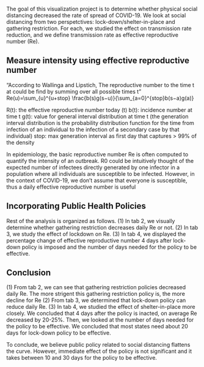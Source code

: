 The goal of this visualization project is to determine whether physical social distancing decreased the rate of spread of COVID-19. We look at social distancing from two perspetctives: lock-down/shelter-in-place and gathering restriction. For each, we studied the effect on transmission rate reduction, and we define transmission rate as effective reproductive number (Re).

## Measure intensity using effective reproductive number 
“According to Wallinga and Lipstich, The reproductive number to the time t at could be find by summing over all possible times t”
Re(u)=\sum_{u}^{u+stop} \frac{b(s)g(s−u)}{\sum_{a=0}^{stop}b(s−a)g(a)}

R(t): the effective reproductive number today (t)
b(t): incidence number at time t
g(t): value for general interval distribution at time t (the generation interval distribution is the probability distribution function for the time from infection of an individual to the infection of a secondary case by that individual)
stop: max generation interval as first day that captures > 99% of the density

In epidemiology, the basic reproductive number Re is often computed to quantify the intensity of an outbreak. R0 could be intuitively thought of the expected number of infectees directly generated by one infector in a population where all individuals are susceptible to be infected. However, in the context of COVID-19, we don’t assume that everyone is susceptible, thus a daily effective reproductive number is useful

## Incorporating Public Health Policies
Rest of the analysis is organized as follows.
(1) In tab 2, we visually determine whether gathering restriction decreases daily Re or not.
(2) In tab 3, we study the effect of lockdown on Re.
(3) In tab 4, we displayed the percentage change of effective reproductive number 4 days after lock-down policy is imposed and the number of days needed for the policy to be effective. 

## Conclusion
(1) From tab 2, we can see that gathering restriction policies decreased daily Re. The more strigent this gathering restriction policy is, the more decline for Re
(2) From tab 3, we determined that lock-down policy can reduce daily Re.
(3) In tab 4, we studied the effect of shelter-in-place more closely. We concluded that 4 days after the policy is inacted, on average Re decreased by 20-25%. Then, we looked at the number of days needed for the policy to be effective. We concluded that most states need about 20 days for lock-down policy to be effective.

To conclude, we believe public policy related to social distancing flattens the curve. However, immediate effect of the policy is not significant and it takes between 10 and 30 days for the policy to be effective.
